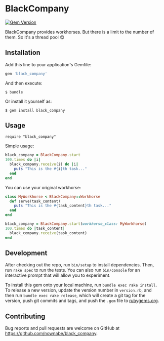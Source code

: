 # BlackCompany

[![Gem Version](https://badge.fury.io/rb/black_company.svg)](https://badge.fury.io/rb/black_company)

BlackCompany provides workhorses. But there is a limit to the number of them. So it's a thread pool :yum:

## Installation

Add this line to your application's Gemfile:

```ruby
gem 'black_company'
```

And then execute:

    $ bundle

Or install it yourself as:

    $ gem install black_company

## Usage

`require "black_company"`

Simple usage:

```ruby
black_company = BlackCompany.start
100.times do |i|
  black_company.receive(i) do |i|
    puts "This is the #{i}th task..."
  end
end
```

You can use your original workhorse:

```ruby
class MyWorkhorse < BlackCompany::Workhorse
  def serve(task_content)
    puts "This is the #{task_content}th task..."
  end
end

black_company = BlackCompany.start(workhorse_class: MyWorkhorse)
100.times do |task_content|
  black_company.receive(task_content)
end
```

## Development

After checking out the repo, run `bin/setup` to install dependencies. Then, run `rake spec` to run the tests. You can also run `bin/console` for an interactive prompt that will allow you to experiment.

To install this gem onto your local machine, run `bundle exec rake install`. To release a new version, update the version number in `version.rb`, and then run `bundle exec rake release`, which will create a git tag for the version, push git commits and tags, and push the `.gem` file to [rubygems.org](https://rubygems.org).

## Contributing

Bug reports and pull requests are welcome on GitHub at https://github.com/nownabe/black_company.

